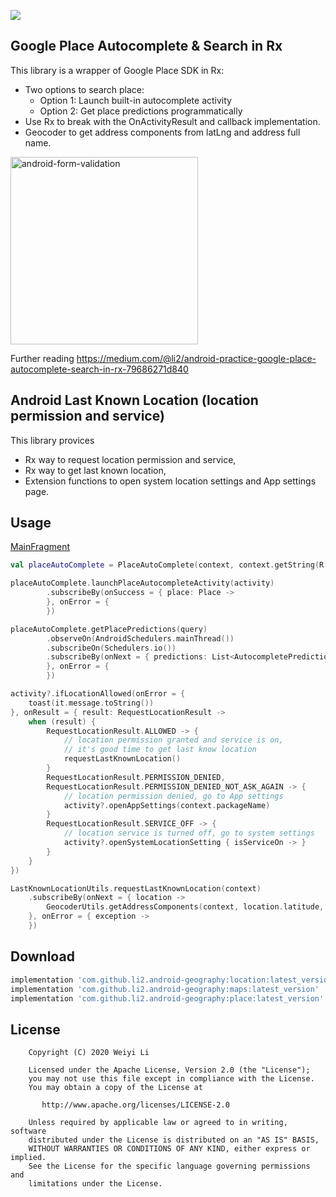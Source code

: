 [![](https://jitpack.io/v/li2/android-place.svg)](https://jitpack.io/#li2/android-place)


##  Google Place Autocomplete & Search in Rx

This library is a wrapper of Google Place SDK in Rx:

- Two options to search place:
    - Option 1: Launch built-in autocomplete activity
    - Option 2: Get place predictions programmatically
- Use Rx to break with the OnActivityResult and callback implementation.
- Geocoder to get address components from latLng and address full name.

<img width="300" alt="android-form-validation" src="https://github.com/li2/android-place/blob/master/place_autocomplete.gif">

Further reading https://medium.com/@li2/android-practice-google-place-autocomplete-search-in-rx-79686271d840


## Android Last Known Location (location permission and service)

This library provices
- Rx way to request location permission and service,
- Rx way to get last known location,
- Extension functions to open system location settings and App settings page.


## Usage

[MainFragment](https://github.com/li2/android-place/blob/master/app/src/main/java/me/li2/android/placesample/MainFragment.kt)


```kotlin
val placeAutoComplete = PlaceAutoComplete(context, context.getString(R.string.google_api_key))

placeAutoComplete.launchPlaceAutocompleteActivity(activity)
        .subscribeBy(onSuccess = { place: Place ->
        }, onError = {
        })

placeAutoComplete.getPlacePredictions(query)
        .observeOn(AndroidSchedulers.mainThread())
        .subscribeOn(Schedulers.io())
        .subscribeBy(onNext = { predictions: List<AutocompletePrediction> ->
        }, onError = {
        })  

activity?.ifLocationAllowed(onError = {
    toast(it.message.toString())
}, onResult = { result: RequestLocationResult ->
    when (result) {
        RequestLocationResult.ALLOWED -> {
            // location permission granted and service is on,
            // it's good time to get last know location
            requestLastKnownLocation()
        }
        RequestLocationResult.PERMISSION_DENIED,
        RequestLocationResult.PERMISSION_DENIED_NOT_ASK_AGAIN -> {
            // location permission denied, go to App settings
            activity?.openAppSettings(context.packageName)
        }
        RequestLocationResult.SERVICE_OFF -> {
            // location service is turned off, go to system settings
            activity?.openSystemLocationSetting { isServiceOn -> }
        }
    }
})

LastKnownLocationUtils.requestLastKnownLocation(context)
    .subscribeBy(onNext = { location ->
        GeocoderUtils.getAddressComponents(context, location.latitude, location.longitude)
    }, onError = { exception ->
    })
```



## Download

```gradle
implementation 'com.github.li2.android-geography:location:latest_version'
implementation 'com.github.li2.android-geography:maps:latest_version'
implementation 'com.github.li2.android-geography:place:latest_version'
```



## License

```
    Copyright (C) 2020 Weiyi Li

    Licensed under the Apache License, Version 2.0 (the "License");
    you may not use this file except in compliance with the License.
    You may obtain a copy of the License at

       http://www.apache.org/licenses/LICENSE-2.0

    Unless required by applicable law or agreed to in writing, software
    distributed under the License is distributed on an "AS IS" BASIS,
    WITHOUT WARRANTIES OR CONDITIONS OF ANY KIND, either express or implied.
    See the License for the specific language governing permissions and
    limitations under the License.
```